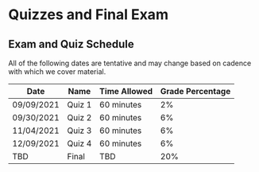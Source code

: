 # Quizzes and Final Exam

## Exam and Quiz Schedule

All of the following dates are tentative and may change based on cadence with which we cover material.

|             Date            |    Name    | Time Allowed | Grade Percentage |
| --------------------------- | ---------- | ------------ | ---------------- |
| 09/09/2021                  | Quiz 1     | 60 minutes   |  2%              |
| 09/30/2021                  | Quiz 2     | 60 minutes   |  6%              |
| 11/04/2021                  | Quiz 3     | 60 minutes   |  6%              |
| 12/09/2021                  | Quiz 4     | 60 minutes   |  6%              |
| TBD                         | Final      | TBD          |  20%             |
